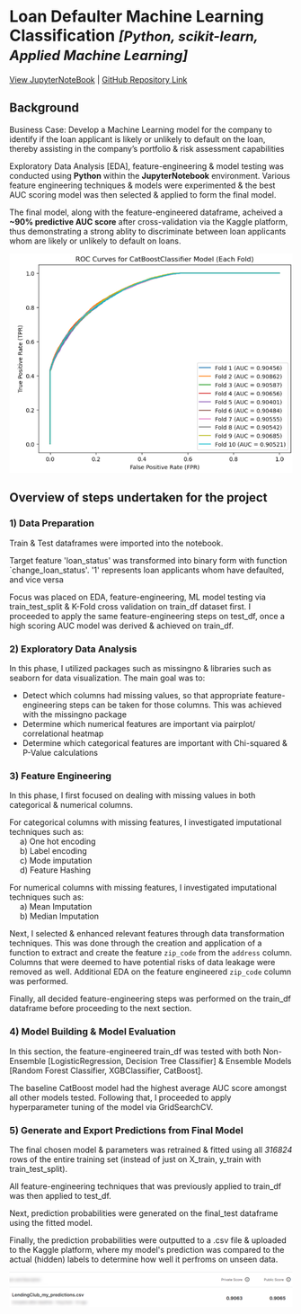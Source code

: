 # Loan Defaulter Machine Learning Classification *<font size="5"> [Python, scikit-learn, Applied Machine Learning] </font>*
[View JupyterNoteBook](https://nbviewer.org/github/YSPAttavit/AI200_ML_Classification_Project_LendingClubLoanDefaultersPrediction/blob/94c99e3f92abcd17faa09d49f480b260618304fc/AI200_LendingClub_Loan_Defaulters_ML_Classification_Project_Github.ipynb)  |  [GitHub Repository Link](https://github.com/YSPAttavit/AI200_ML_Classification_Project_LendingClubLoanDefaultersPrediction)

## Background
Business Case: Develop a Machine Learning model for the company to identify if the loan applicant is likely or unlikely to default on the loan, thereby assisting in the company’s portfolio & risk assessment capabilities

Exploratory Data Analysis [EDA], feature-engineering & model testing was conducted using  **Python**  within the  **JupyterNotebook**  environment. Various feature engineering techniques & models were experimented & the best AUC scoring model was then selected & applied to form the final model.

The final model, along with the feature-engineered dataframe, acheived a  **~90% predictive AUC score**  after cross-validation via the Kaggle platform, thus demonstrating a strong ablity to discriminate between loan applicants whom are likely or unlikely to default on loans.

![ROC_AUC_Curve_MultipleFolds_BestModel](data/image/ROC_Curves_for_CatBoostClassifier_Model_(Each_Fold).png)

## Overview of steps undertaken for the project
### 1) Data Preparation
Train & Test dataframes were imported into the notebook.

Target feature 'loan_status' was transformed into binary form with function `change_loan_status'. '1' represents loan applicants whom have defaulted, and vice versa

Focus was placed on EDA, feature-engineering, ML model testing via train_test_split & K-Fold cross validation on train_df dataset first. I proceeded to apply the same feature-engineering steps on test_df, once a high scoring AUC model was derived & achieved on train_df.

### 2) Exploratory Data Analysis
In this phase, I utilized packages such as missingno & libraries such as seaborn for data visualization. The main goal was to:
  - Detect which columns had missing values, so that appropriate feature-engineering steps can be taken for those columns. This was achieved with the missingno package
  - Determine which numerical features are important via pairplot/ correlational heatmap
  - Determine which categorical features are important with Chi-squared & P-Value calculations

### 3) Feature Engineering
In this phase, I first focused on dealing with missing values in both categorical & numerical columns.

For categorical columns with missing features, I investigated imputational techniques such as:  
&ensp; &nbsp; a) One hot encoding  
&ensp; &nbsp; b) Label encoding  
&ensp; &nbsp; c) Mode imputation  
&ensp; &nbsp; d) Feature Hashing  

For numerical columns with missing features, I investigated imputational techniques such as:  
&ensp; &nbsp; a) Mean Imputation  
&ensp; &nbsp; b) Median Imputation  

Next, I selected & enhanced relevant features through data transformation techniques. This was done through the creation and application of a function to extract and create the feature `zip_code` from the `address` column.
Columns that were deemed to have potential risks of data leakage were removed as well.
Additional EDA on the feature engineered `zip_code` column was performed.

Finally, all decided feature-engineering steps was performed on the train_df dataframe before proceeding to the next section.

### 4) Model Building & Model Evaluation
In this section, the feature-engineered train_df was tested with both Non-Ensemble [LogisticRegression, Decision Tree Classifier] & Ensemble Models [Random Forest Classifier, XGBClassifier, CatBoost].

The baseline CatBoost model had the highest average AUC score amongst all other models tested. Following that, I proceeded to apply hyperparameter tuning of the model via GridSearchCV.

### 5) Generate and Export Predictions from Final Model
The final chosen model & parameters was retrained & fitted using all *316824* rows of the entire training set (instead of just on X_train, y_train with train_test_split).

All feature-engineering techniques that was previously applied to train_df was then applied to test_df.

Next, prediction probabilities were generated on the final_test dataframe using the fitted model.

Finally, the prediction probabilities were outputted to a .csv file & uploaded to the Kaggle platform, where my model's prediction was compared to the actual (hidden) labels to determine how well it perfroms on unseen data.

![Loan Defaulter Machine Learning Classification Project](/data/image/AUC_Score_Kaggle.png)
